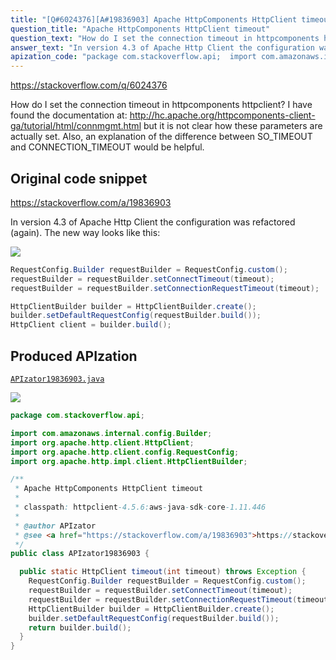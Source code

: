 ```yaml
---
title: "[Q#6024376][A#19836903] Apache HttpComponents HttpClient timeout"
question_title: "Apache HttpComponents HttpClient timeout"
question_text: "How do I set the connection timeout in httpcomponents httpclient? I have found the documentation at: http://hc.apache.org/httpcomponents-client-ga/tutorial/html/connmgmt.html but it is not clear how these parameters are actually set. Also, an explanation of the difference between SO_TIMEOUT and CONNECTION_TIMEOUT would be helpful."
answer_text: "In version 4.3 of Apache Http Client the configuration was refactored (again). The new way looks like this:"
apization_code: "package com.stackoverflow.api;  import com.amazonaws.internal.config.Builder; import org.apache.http.client.HttpClient; import org.apache.http.client.config.RequestConfig; import org.apache.http.impl.client.HttpClientBuilder;  /**  * Apache HttpComponents HttpClient timeout  *  * classpath: httpclient-4.5.6:aws-java-sdk-core-1.11.446  *  * @author APIzator  * @see <a href=\"https://stackoverflow.com/a/19836903\">https://stackoverflow.com/a/19836903</a>  */ public class APIzator19836903 {    public static HttpClient timeout(int timeout) throws Exception {     RequestConfig.Builder requestBuilder = RequestConfig.custom();     requestBuilder = requestBuilder.setConnectTimeout(timeout);     requestBuilder = requestBuilder.setConnectionRequestTimeout(timeout);     HttpClientBuilder builder = HttpClientBuilder.create();     builder.setDefaultRequestConfig(requestBuilder.build());     return builder.build();   } }"
---
```


https://stackoverflow.com/q/6024376

How do I set the connection timeout in httpcomponents httpclient? I have found the documentation at: http://hc.apache.org/httpcomponents-client-ga/tutorial/html/connmgmt.html but it is not clear how these parameters are actually set.
Also, an explanation of the difference between SO_TIMEOUT and CONNECTION_TIMEOUT would be helpful.



## Original code snippet

https://stackoverflow.com/a/19836903

In version 4.3 of Apache Http Client the configuration was refactored (again). The new way looks like this:

<div class="code-logo"><img src="/stackoverflow.png" /></div>

```java
RequestConfig.Builder requestBuilder = RequestConfig.custom();
requestBuilder = requestBuilder.setConnectTimeout(timeout);
requestBuilder = requestBuilder.setConnectionRequestTimeout(timeout);

HttpClientBuilder builder = HttpClientBuilder.create();     
builder.setDefaultRequestConfig(requestBuilder.build());
HttpClient client = builder.build();
```

## Produced APIzation

[`APIzator19836903.java`](https://github.com/pasqualesalza/apization/raw/main/data/search/APIzator19836903.java)

<div class="code-logo"><img src="/apizator.png" /></div>

```java
package com.stackoverflow.api;

import com.amazonaws.internal.config.Builder;
import org.apache.http.client.HttpClient;
import org.apache.http.client.config.RequestConfig;
import org.apache.http.impl.client.HttpClientBuilder;

/**
 * Apache HttpComponents HttpClient timeout
 *
 * classpath: httpclient-4.5.6:aws-java-sdk-core-1.11.446
 *
 * @author APIzator
 * @see <a href="https://stackoverflow.com/a/19836903">https://stackoverflow.com/a/19836903</a>
 */
public class APIzator19836903 {

  public static HttpClient timeout(int timeout) throws Exception {
    RequestConfig.Builder requestBuilder = RequestConfig.custom();
    requestBuilder = requestBuilder.setConnectTimeout(timeout);
    requestBuilder = requestBuilder.setConnectionRequestTimeout(timeout);
    HttpClientBuilder builder = HttpClientBuilder.create();
    builder.setDefaultRequestConfig(requestBuilder.build());
    return builder.build();
  }
}

```
